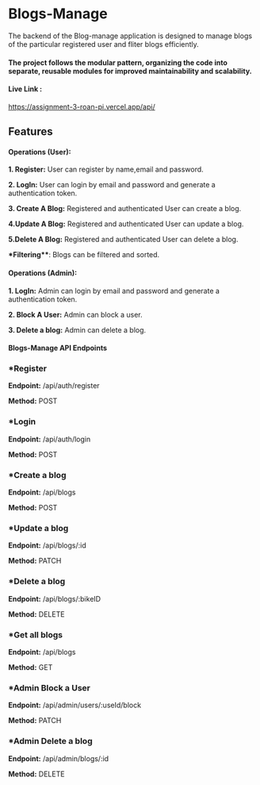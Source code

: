 
# Blogs-Manage

The backend of the Blog-manage application is designed to manage blogs of the particular registered user and fliter blogs efficiently.

#### The project follows the modular pattern, organizing the code into separate, reusable modules for improved maintainability and scalability. 

#### Live Link :
https://assignment-3-roan-pi.vercel.app/api/

## Features

#### **Operations (User):**

**1. Register:**
User can register by name,email and password.

**2. LogIn:**
User can login by email and password and generate a authentication token.

**3. Create A Blog:**
Registered and authenticated User can create a blog.

**4.Update A Blog:**
Registered and authenticated User can update a blog.

**5.Delete A Blog:**
Registered and authenticated User can delete a blog.


**\*Filtering\*\***:
Blogs can be filtered and sorted.

#### **Operations (Admin):**

**1. LogIn:**
Admin can login by email and password and generate a authentication token.

**2. Block A User:**
Admin can block a user.

**3. Delete a blog:**
Admin can delete a blog.

#### **Blogs-Manage API Endpoints**

### \*Register

**Endpoint:**
/api/auth/register

**Method:** POST

### \*Login

**Endpoint:**
/api/auth/login

**Method:** POST

### \*Create a blog

**Endpoint:**
/api/blogs

**Method:** POST

### \*Update a blog

**Endpoint:**
/api/blogs/:id

**Method:** PATCH

### \*Delete a blog

**Endpoint:**
/api/blogs/:bikeID

**Method:** DELETE

### \*Get all blogs

**Endpoint:**
/api/blogs

**Method:** GET

### \*Admin Block a User

**Endpoint:**
/api/admin/users/:useId/block

**Method:** PATCH

### \*Admin Delete a blog

**Endpoint:**
/api/admin/blogs/:id

**Method:** DELETE
